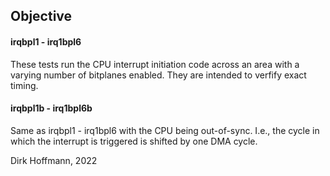 ## Objective

#### irqbpl1 - irq1bpl6

These tests run the CPU interrupt initiation code across an area with a varying number of bitplanes enabled. They are intended to verfify exact timing. 

#### irqbpl1b - irq1bpl6b

Same as irqbpl1 - irq1bpl6 with the CPU being out-of-sync. I.e., the cycle in which the interrupt is triggered is shifted by one DMA cycle.


Dirk Hoffmann, 2022